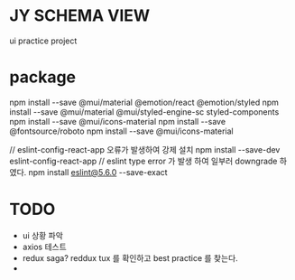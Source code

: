 # JY SCHEMA VIEW
ui practice project 



# package
npm install --save @mui/material @emotion/react @emotion/styled
npm install --save @mui/material @mui/styled-engine-sc styled-components
npm install  --save @mui/icons-material
npm install --save @fontsource/roboto
npm install --save @mui/icons-material

// eslint-config-react-app 오류가 발생하여 강제 설치
npm install --save-dev eslint-config-react-app
// eslint type error 가 발생 하여 일부러 downgrade 하였다.
npm install eslint@5.6.0 --save-exact

# TODO
- ui 상황 파악
- axios 테스트
- redux saga? reddux tux 를 확인하고 best practice 를 찾는다.
- 